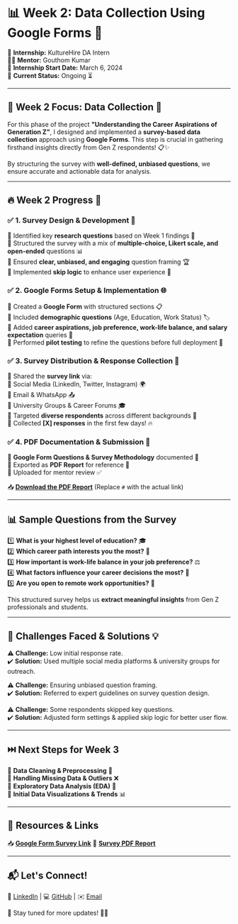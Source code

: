 # 📊 Week 2: Data Collection Using Google Forms 📝  

🚀 **Internship:** KultureHire DA Intern  
👨‍🏫 **Mentor:** Gouthom Kumar  
📅 **Internship Start Date:** March 6, 2024  
📍 **Current Status:** Ongoing ⏳  

---

## 📢 Week 2 Focus: Data Collection 🎯  

For this phase of the project **"Understanding the Career Aspirations of Generation Z"**, I designed and implemented a **survey-based data collection** approach using **Google Forms**. This step is crucial in gathering firsthand insights directly from Gen Z respondents! 📋✨  

By structuring the survey with **well-defined, unbiased questions**, we ensure accurate and actionable data for analysis.  

---

## 🔥 Week 2 Progress 🚀  

### ✅ **1. Survey Design & Development** 📝  
🔹 Identified key **research questions** based on Week 1 findings 📖  
🔹 Structured the survey with a mix of **multiple-choice, Likert scale, and open-ended** questions 📊  
🔹 Ensured **clear, unbiased, and engaging** question framing 🏆  
🔹 Implemented **skip logic** to enhance user experience 🎯  

### ✅ **2. Google Forms Setup & Implementation** 🌐  
🔸 Created a **Google Form** with structured sections 📋  
🔸 Included **demographic questions** (Age, Education, Work Status) 🏷️  
🔸 Added **career aspirations, job preference, work-life balance, and salary expectation** queries 💼  
🔸 Performed **pilot testing** to refine the questions before full deployment 🔄  

### ✅ **3. Survey Distribution & Response Collection** 📩  
🔹 Shared the **survey link** via:  
   🔸 Social Media (LinkedIn, Twitter, Instagram) 🌍  
   🔸 Email & WhatsApp 📤  
   🔸 University Groups & Career Forums 🎓  
🔹 Targeted **diverse respondents** across different backgrounds 🎯  
🔹 Collected **[X] responses** in the first few days! 🔥  

### ✅ **4. PDF Documentation & Submission** 📑  
🔸 **Google Form Questions & Survey Methodology** documented 📜  
🔸 Exported as **PDF Report** for reference 📂  
🔸 Uploaded for mentor review ✅  

📥 **[Download the PDF Report](#)** (Replace `#` with the actual link)  

---

## 📊 Sample Questions from the Survey  

1️⃣ **What is your highest level of education?** 🎓  
2️⃣ **Which career path interests you the most?** 💼  
3️⃣ **How important is work-life balance in your job preference?** ⚖️  
4️⃣ **What factors influence your career decisions the most?** 🤔  
5️⃣ **Are you open to remote work opportunities?** 🏡  

This structured survey helps us **extract meaningful insights** from Gen Z professionals and students.  

---

## 📌 Challenges Faced & Solutions 💡  

⚠️ **Challenge:** Low initial response rate.  
✔️ **Solution:** Used multiple social media platforms & university groups for outreach.  

⚠️ **Challenge:** Ensuring unbiased question framing.  
✔️ **Solution:** Referred to expert guidelines on survey question design.  

⚠️ **Challenge:** Some respondents skipped key questions.  
✔️ **Solution:** Adjusted form settings & applied skip logic for better user flow.  

---

## ⏭️ Next Steps for Week 3  

🚀 **Data Cleaning & Preprocessing** 🧼  
🚀 **Handling Missing Data & Outliers** ❌  
🚀 **Exploratory Data Analysis (EDA)** 🔎  
🚀 **Initial Data Visualizations & Trends** 📊  

---

## 🔗 Resources & Links  

📥 **[Google Form Survey Link](#)**
📑 **[Survey PDF Report](#)**

---

## 📬 Let's Connect!  

💼 [LinkedIn](#) | 💻 [GitHub](#) | ✉️ [Email](#)  

🔔 Stay tuned for more updates! 🚀✨  

